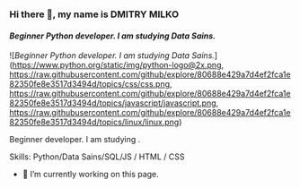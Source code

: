 ### Hi there 👋, my name is **DMITRY MILKO**
#### *Beginner Python developer. I am studying Data Sains.*
![*Beginner Python developer. I am studying Data Sains.*](https://www.python.org/static/img/python-logo@2x.png, https://raw.githubusercontent.com/github/explore/80688e429a7d4ef2fca1e82350fe8e3517d3494d/topics/css/css.png, https://raw.githubusercontent.com/github/explore/80688e429a7d4ef2fca1e82350fe8e3517d3494d/topics/javascript/javascript.png, https://raw.githubusercontent.com/github/explore/80688e429a7d4ef2fca1e82350fe8e3517d3494d/topics/linux/linux.png)

Beginner  developer. I am studying .

Skills: Python/Data Sains/SQL/JS / HTML / CSS

- 🔭 I’m currently working on this page. 




 





